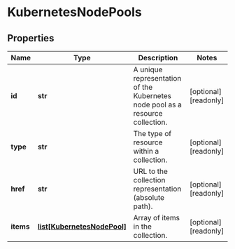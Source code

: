 # KubernetesNodePools

## Properties
| Name | Type | Description | Notes |
| ------------ | ------------- | ------------- | ------------- |
| **id** | **str** | A unique representation of the Kubernetes node pool as a resource collection. | [optional] [readonly]  |
| **type** | **str** | The type of resource within a collection. | [optional] [readonly]  |
| **href** | **str** | URL to the collection representation (absolute path). | [optional] [readonly]  |
| **items** | [**list[KubernetesNodePool]**](KubernetesNodePool.md) | Array of items in the collection. | [optional] [readonly]  |


